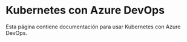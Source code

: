 # Kubernetes con Azure DevOps

Esta página contiene documentación para usar Kubernetes con Azure DevOps.
